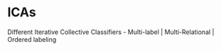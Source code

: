 # ICAs
Different Iterative Collective Classifiers - Multi-label | Multi-Relational | Ordered labeling

